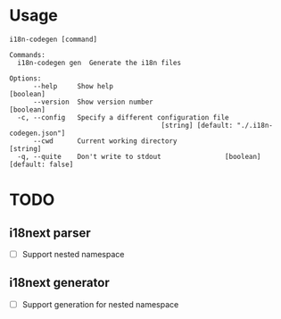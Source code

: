 # Usage

```plain
i18n-codegen [command]

Commands:
  i18n-codegen gen  Generate the i18n files

Options:
      --help     Show help                                             [boolean]
      --version  Show version number                                   [boolean]
  -c, --config   Specify a different configuration file
                                      [string] [default: "./.i18n-codegen.json"]
      --cwd      Current working directory                              [string]
  -q, --quite    Don't write to stdout                [boolean] [default: false]
```

# TODO

## i18next parser

-   [ ] Support nested namespace

## i18next generator

-   [ ] Support generation for nested namespace
